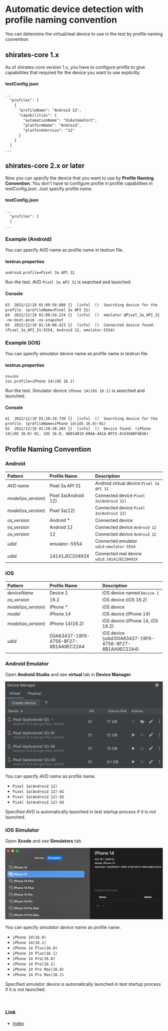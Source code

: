 # Automatic device detection with profile naming convention

You can determine the virtual/real device to use in the test by profile naming convention.

## shirates-core 1.x

As of shirates-core version 1.x, you have to configure profile to give capabilities that required for the
device you want to use explicitly.

#### testConfig.json

```
...
  "profiles": [
    {
      "profileName": "Android 12",
      "capabilities": {
        "automationName": "UiAutomator2",
        "platformName": "Android",
        "platformVersion": "12"
      }
    }
  ]
...  
```

## shirates-core 2.x or later

Now you can specify the device that you want to use by **Profile Naming Convention**.
You don't have to configure profile in profile capabilities in testConfig.json. Just specify profile name.

#### testConfig.json

```
...
  "profiles": [
  ]
...  
```

### Example (Android)

You can specify AVD name as profile name in testrun file.

#### testrun.properties

```
android.profile=Pixel 3a API 31
```

Run the test. AVD `Pixel 3a API 31` is searched and launched.

#### Console

```
63	2022/12/19 01:09:50.808	{}	[info]	()	Searching device for the profile. (profileName=Pixel 3a API 31)
64	2022/12/19 01:09:54.224	{}	[info]	()	emulator @Pixel_3a_API_31 -no-boot-anim -no-snapshot
65	2022/12/19 01:10:00.423	{}	[info]	()	Connected device found. (Pixel_3a_API_31:5554, Android 12, emulator-5554)
```

### Example (iOS)

You can specify simulator device name as profile name in testrun file.

#### testrun.properties

```
os=ios
ios.profile=iPhone 14(iOS 16.1)
```

Run the test. Simulator device `iPhone 14(iOS 16.1)` is searched and launched.

#### Console

```
61	2022/12/19 01:20:34.730	{}	[info]	()	Searching device for the profile. (profileName=iPhone 14(iOS 16.0)-01)
62	2022/12/19 01:20:38.265	{}	[info]	()	Device found. (iPhone 14(iOS 16.0)-01, iOS 16.0, 4801481D-60AA-4A1A-BFC5-4C636ADF4B3A)
```

## Profile Naming Convention

### Android

| Pattern               | Profile Name         | Description                                 |
|:----------------------|:---------------------|:--------------------------------------------|
| _AVD name_            | Pixel 3a API 31      | Android virtual device `Pixel 3a API 31`    |
| _model_(_os_version_) | Pixel 3a(Android 12) | Connected device `Pixel 3a(Android 12)`     |
| _model_(_os_version_) | Pixel 3a(12)         | Connected device `Pixel 3a(Android 12)`     |
| _os_version_          | Android *            | Connected device                            |
| _os_version_          | Android 12           | Connected device `Android 12`               |
| _os_version_          | 12                   | Connected device `Android 12`               |
| _udid_                | emulator-5554        | Connected emulator `udid:emulator-5554`     |
| _udid_                | 14141JEC20492X       | Connected real device `udid:14141JEC20492X` |

### iOS

| Pattern               | Profile Name                         | Description                                            |
|:----------------------|:-------------------------------------|:-------------------------------------------------------|
| _deviceName_          | Device 1                             | iOS device named `Device 1`                            |
| _os_version_          | 16.2                                 | iOS device (iOS 16.2)                                  |
| _model_(_os_version_) | iPhone *                             | iOS device                                             |
| _model_               | iPhone 14                            | iOS device (iPhone 14)                                 |
| _model_(_os_version_) | iPhone 14(16.2)                      | iOS device (iPhone 14, iOS 16.2)                       |
| _udid_                | D0A63437-19F6-4756-8F27-8B1AA9EC22A4 | iOS device (udid:D0A63437-19F6-4756-8F27-8B1AA9EC22A4) |

### Android Emulator

Open **Android Studio** and see **virtual** tab in **Device Manager**.

![Device Manager](../_images/device-manager-virtual.png)

You can specify _AVD name_ as profile name.

- `Pixel 3a(Android 12)`
- `Pixel 3a(Android 12)-01`
- `Pixel 3a(Android 12)-02`
- `Pixel 3a(Android 12)-03`

Specified AVD is automatically launched in test startup process if it is not launched.

### iOS Simulator

Open **Xcode** and see **Simulators** tab.

![Device Manager](../_images/devices-and-simulators.png)

You can specify _simulator device name_ as profile name.

- `iPhone 14(16.0)`
- `iPhone 14(16.1)`
- `iPhone 14 Plus(16.0)`
- `iPhone 14 Plus(16.1)`
- `iPhone 14 Pro(16.0)`
- `iPhone 14 Pro(16.1)`
- `iPhone 14 Pro Max(16.0)`
- `iPhone 14 Pro Max(16.1)`

Specified simulator device is automatically launched in test startup process if it is not launched.

<br>

### Link

- [index](../../index.md)
